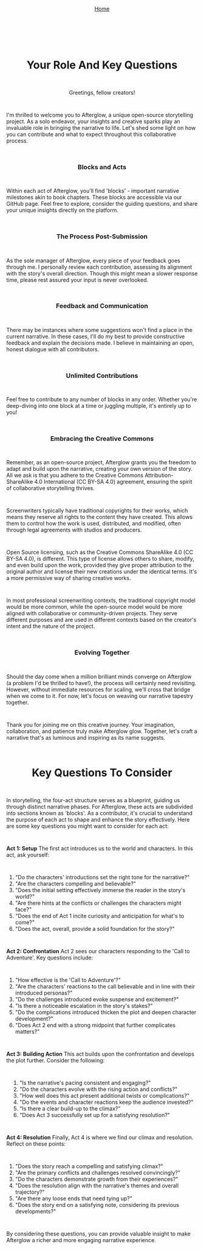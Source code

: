<div align="right" style="display: flex; flex-wrap: wrap; justify-content: center; align-items: center; gap: 1em; margin: 4em 0;">

<a href="https://24blocks.openstorytelling.com/">Home</a>

<div align="left" style="display: flex; flex-wrap: wrap; justify-content: center; align-items: center; gap: 1em; margin: 4em 0;">

# Your Role And Key Questions 

Greetings, fellow creators!

I'm thrilled to welcome you to Afterglow, a unique open-source storytelling project. As a solo endeavor, your insights and creative sparks play an invaluable role in bringing the narrative to life. Let's shed some light on how you can contribute and what to expect throughout this collaborative process.

### Blocks and Acts
Within each act of Afterglow, you'll find 'blocks' - important narrative milestones akin to book chapters. These blocks are accessible via our GitHub page. Feel free to explore, consider the guiding questions, and share your unique insights directly on the platform.

### The Process Post-Submission
As the sole manager of Afterglow, every piece of your feedback goes through me. I personally review each contribution, assessing its alignment with the story's overall direction. Though this might mean a slower response time, please rest assured your input is never overlooked.

### Feedback and Communication
There may be instances where some suggestions won't find a place in the current narrative. In these cases, I'll do my best to provide constructive feedback and explain the decisions made. I believe in maintaining an open, honest dialogue with all contributors.

### Unlimited Contributions
Feel free to contribute to any number of blocks in any order. Whether you're deep-diving into one block at a time or juggling multiple, it's entirely up to you!

### Embracing the Creative Commons 
Remember, as an open-source project, Afterglow grants you the freedom to adapt and build upon the narrative, creating your own version of the story. All we ask is that you adhere to the Creative Commons Attribution-ShareAlike 4.0 International (CC BY-SA 4.0) agreement, ensuring the spirit of collaborative storytelling thrives.

Screenwriters typically have traditional copyrights for their works, which means they reserve all rights to the content they have created. This allows them to control how the work is used, distributed, and modified, often through legal agreements with studios and producers.

Open Source licensing, such as the Creative Commons ShareAlike 4.0 (CC BY-SA 4.0), is different. This type of license allows others to share, modify, and even build upon the work, provided they give proper attribution to the original author and license their new creations under the identical terms. It's a more permissive way of sharing creative works.

In most professional screenwriting contexts, the traditional copyright model would be more common, while the open-source model would be more aligned with collaborative or community-driven projects. They serve different purposes and are used in different contexts based on the creator's intent and the nature of the project.

### Evolving Together 
Should the day come when a million brilliant minds converge on Afterglow (a problem I'd be thrilled to have!), the process will certainly need revisiting. However, without immediate resources for scaling, we'll cross that bridge when we come to it. For now, let's focus on weaving our narrative tapestry together.

Thank you for joining me on this creative journey. Your imagination, collaboration, and patience truly make Afterglow glow. Together, let's craft a narrative that's as luminous and inspiring as its name suggests. 

# Key Questions To Consider

In storytelling, the four-act structure serves as a blueprint, guiding us through distinct narrative phases. For Afterglow, these acts are subdivided into sections known as 'blocks'. As a contributor, it's crucial to understand the purpose of each act to shape and enhance the story effectively. Here are some key questions you might want to consider for each act:

**Act 1: Setup**
The first act introduces us to the world and characters. In this act, ask yourself:
1. "Do the characters' introductions set the right tone for the narrative?"
2. "Are the characters compelling and believable?"
3. "Does the initial setting effectively immerse the reader in the story's world?"
4. "Are there hints at the conflicts or challenges the characters might face?"
5. "Does the end of Act 1 incite curiosity and anticipation for what's to come?"
6. "Does the act, overall, provide a solid foundation for the story?"

**Act 2: Confrontation**
Act 2 sees our characters responding to the 'Call to Adventure'. Key questions include:
1. "How effective is the 'Call to Adventure'?"
2. "Are the characters' reactions to the call believable and in line with their introduced personas?"
3. "Do the challenges introduced evoke suspense and excitement?"
4. "Is there a noticeable escalation in the story's stakes?"
5. "Do the complications introduced thicken the plot and deepen character development?"
6. "Does Act 2 end with a strong midpoint that further complicates matters?"

**Act 3: Building Action**
This act builds upon the confrontation and develops the plot further. Consider the following:
1. "Is the narrative's pacing consistent and engaging?"
2. "Do the characters evolve with the rising action and conflicts?"
3. "How well does this act present additional twists or complications?"
4. "Do the events and character reactions keep the audience invested?"
5. "Is there a clear build-up to the climax?"
6. "Does Act 3 successfully set up for a satisfying resolution?"

**Act 4: Resolution**
Finally, Act 4 is where we find our climax and resolution. Reflect on these points:
1. "Does the story reach a compelling and satisfying climax?"
2. "Are the primary conflicts and challenges resolved convincingly?"
3. "Do the characters demonstrate growth from their experiences?"
4. "Does the resolution align with the narrative's themes and overall trajectory?"
5. "Are there any loose ends that need tying up?"
6. "Does the story end on a satisfying note, considering its previous developments?"

By considering these questions, you can provide valuable insight to make Afterglow a richer and more engaging narrative experience.

---
